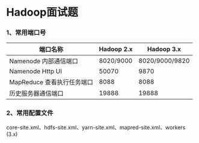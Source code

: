 # Hadoop面试题

### 1、常用端口号

| 端口名称                   | Hadoop 2.x | Hadoop 3.x     |
| -------------------------- | ---------- | -------------- |
| Namenode 内部通信端口      | 8020/9000  | 8020/9000/9820 |
| Namenode Http UI           | 50070      | 9870           |
| MapReduce 查看执行任务端口 | 8088       | 8088           |
| 历史服务器通信端口         | 19888      | 19888          |

### 2、常用配置文件

core-site.xml、hdfs-site.xml、yarn-site.xml、mapred-site.xml、workers (3.x)